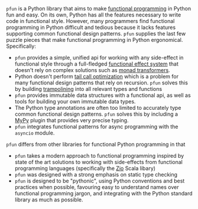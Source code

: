 `pfun` is a Python library that aims to make [functional programming](https://en.wikipedia.org/wiki/Functional_programming) in Python fun and easy. On its own, Python has all the features necessary to write code in functional style. However, many programmers find functional programming in Python difficult and tedious because it lacks features supporting common functional design patterns. `pfun` supplies the last few puzzle pieces that make functional programming in Python ergonomical. Specifically:

- `pfun` provides a simple, unified api for working with any side-effect in functional style through a full-fledged [functional effect system](https://en.wikipedia.org/wiki/Effect_system) that doesn't rely on complex solutions such as [monad transformers](https://en.wikipedia.org/wiki/Monad_transformer).
- Python doesn't perform [tail call optimization](https://en.wikipedia.org/wiki/Tail_call) which is a problem for many functional design patterns that rely on recursion. `pfun` solves this by building [trampolining](https://en.wikipedia.org/wiki/Trampoline_(computing)) into all relevant types and functions
- `pfun` provides immutable data structures with a functional api, as well as tools for building your own immutable data types.
- The Python type annotations are often too limited to accurately type common functional design patterns. `pfun` solves this by including a [MyPy](http://mypy-lang.org/) plugin that provides very precise typing.
- `pfun` integrates functional patterns for async programming with the `asyncio` module.

`pfun` differs from other libraries for functional Python programming in that

- `pfun` takes a modern approach to functional programming inspired by state of the art solutions to working with side-effects from functional programming languages (specifically the [Zio](https://zio.dev/) Scala libary)
- `pfun` was designed with a strong emphasis on static type checking
- `pfun` is designed to be "pythonic", using Python conventions and best practices when possible, favouring easy to understand names over functional programming jargon, and integrating with the Python standard library as much as possible.
